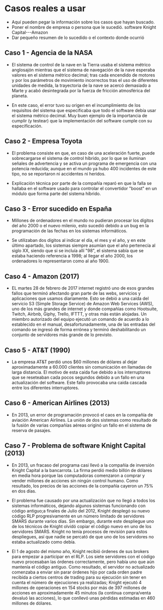 # Casos reales a usar
- Aquí pueden pegar la información sobre los casos que hayan buscado.
- Poner el nombre de empresa o persona que le sucedió. software Knight Capital---Amazon
- Dar pequeño resumen de lo sucedido o el contexto donde ocurrió

## Caso 1 - **Agencia de la NASA**
* El sistema de control de la nave en la Tierra usaba el sistema métrico anglosajón mientras que el sistema de navegación de la nave esperaba valores en el sistema métrico decimal; tras cada encendido de motores y por los parámetros de movimiento incorrectos tras el uso de diferentes unidades de medida, la trayectoria de la nave se acercó  demasiado a Marte y acabó desintegrada por la fuerza de fricción atmosférica del planeta.

* En este caso, el error tuvo su origen en el incumplimiento de los requisitos del sistema que especificaba que todo el software debía usar el sistema métrico decimal. Muy buen ejemplo de la importancia de cumplir (y testear) que la implementación del software cumple con su especificación.

## Caso 2 - **Empresa Toyota**
* El problema consiste en que, en caso de una aceleración fuerte, puede sobrecargarse el sistema de control híbrido, por lo que se iluminan señales de advertencia y se activa un programa de emergencia con una potencia reducida; aunque en el mundo ya hubo 400 incidentes de este tipo, no se reportaron ni accidentes ni heridos.

* Explicación técnica por parte de la compañía reparó en que la falla se hallaba en el software usado para controlar el convertidor "boost" en un módulo que forma parte del sistema híbrido.

## Caso 3 - **Error sucedido en España**
* Millones de ordenadores en el mundo no pudieran procesar los dígitos del año 2000 o el nuevo milenio, esto sucedió debido a un bug en la programación de las fechas en los sistemas informáticos.

* Se utilizaban dos dígitos al indicar el día, el mes y el año, y en este último apartado, los sistemas siempre asumían que el año pertenecía al siglo XX, siendo que si se incluía allí "98", el sistema sabía que se estaba haciendo referencia a 1998; al llegar el año 2000, los ordenadores lo representaron como al año 1900.

## Caso 4 - **Amazon (2017)**
* EL martes 28 de febrero de 2017 internet registró uno de esos grandes fallos que terminó afectando gran parte de las webs, 
    servicios y aplicaciones que usamos diariamente. Esto se debió a una caída del servicio S3 (Simple Storage Service) de Amazon Web Services (AWS), 
    uno de los más grandes de internet y donde compañías como Hootsuite, Twitch, Airbnb, Giphy, Trello, IFTTT, y otras más están alojadas.
    Un miembro autorizado del equipo ejecutó un comando de acuerdo a lo establecido en el manual, desafortunadamente, 
    una de las entradas del comando se ingresó de forma errónea y terminó deshabilitando un conjunto de servidores más grande de lo previsto.
    
## Caso 5 - **AT&T (1990)**
* La empresa AT&T perdió unos $60 millones de dólares al dejar aproximadamente a 60.000 clientes sin comunicación en llamadas de larga distancia. 
    El motivo de esta caída fue debido a los interruptores que se reseteaban cada pocos segundos debido a un fallo en una actualización del software. 
    Este fallo provocaba una caida cascada entre los diferentes interruptores.
  
## Caso 6 - **American Airlines (2013)**
* En 2013, un error de programación provocó el caos en la compañía de aviación American Airlines. 
    La unión de dos sistemas como resultado de la fusión de varias compañías aéreas originó un fallo en el sistema de reserva de pasajes.
    
## Caso 7 - **Problema de software Knight Capital (2013)**
* En 2013, un fracaso del programa casi llevó a la compañía de inversión Knight Capital a la bancarrota. La firma perdió medio billón de dólares en media hora porque las computadoras comenzaron a comprar y vender millones de acciones sin ningún control humano. Como resultado, los precios de las acciones de la compañía cayeron un 75% en dos días.

* El problema fue causado por una actualización que no llegó a todos los sistemas informáticos, dejando algunos sistemas funcionando con código antiguo;a finales de Julio del 2012, Knight desplegó su nuevo código RLP progresivamente en un número limitado de servidores SMARS durante varios días. Sin embargo, durante este despliegue uno de los técnicos de Knight olvidó copiar el código nuevo en uno de los servidores SMARS. Knight no tenía procesos de revisión para estos despliegues, así que nadie se percató de que uno de los servidores no estaba actualizado como debía.

* El 1 de agosto del mismo año, Knight recibió órdenes de sus brokers para empezar a participar en el RLP. Los siete servidores con el código nuevo procesaban las órdenes correctamente, pero había uno que aún mantenía el código antiguo. Como resultado, el servidor no actualizado comenzaba a enviar sin parar órdenes hijo por cada orden padre recibida a ciertos centros de trading para su ejecución sin tener en cuenta el número de ejecuciones ya realizadas; Knight ejecutó 4 millones de operaciones en 154 stocks por más de 397 millones de acciones en aproximadamente 45 minutos (la continua compra/venta devaluó las acciones), lo que conllevó unas pérdidas estimadas en 460 millones de dólares.

